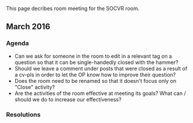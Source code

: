 This page decribes room meeting for the SOCVR room.

## March 2016

### Agenda

* Can we ask for someone in the room to edit in a relevant tag on a question so that it can be single-handedly closed with the hammer?
* Should we leave a comment under posts that were closed as a result of a cv-pls in order to let the OP know how to improve their question?
* Does the room need to be renamed so that it doesn't focus only on "Close" activity?
* Are the activities of the room effective at meeting its goals? What can / should we do to increase our effectiveness?

### Resolutions

<!-- fill in what we decide on -->

<!-- Please fill in the rest -->
